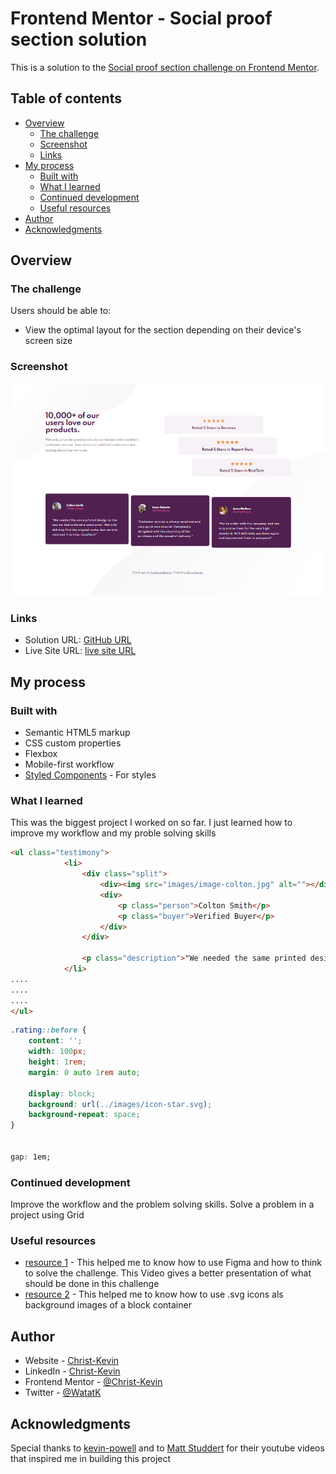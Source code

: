 # Frontend Mentor - Social proof section solution

This is a solution to the [Social proof section challenge on Frontend Mentor](https://www.frontendmentor.io/challenges/social-proof-section-6e0qTv_bA).  

## Table of contents

- [Overview](#overview)
  - [The challenge](#the-challenge)
  - [Screenshot](#screenshot)
  - [Links](#links)
- [My process](#my-process)
  - [Built with](#built-with)
  - [What I learned](#what-i-learned)
  - [Continued development](#continued-development)
  - [Useful resources](#useful-resources)
- [Author](#author)
- [Acknowledgments](#acknowledgments)


## Overview

### The challenge

Users should be able to:

- View the optimal layout for the section depending on their device's screen size

### Screenshot

![](./screenshot.jpg)

### Links

- Solution URL: [GitHub URL](https://github.com/Christ-Kevin/social-proof-section-master.git)
- Live Site URL: [live site URL](https://your-live-site-url.com)

## My process

### Built with

- Semantic HTML5 markup
- CSS custom properties
- Flexbox
- Mobile-first workflow
- [Styled Components](https://styled-components.com/) - For styles

### What I learned

This was the biggest project I worked on so far. I just learned how to improve my workflow and my proble solving skills

```html
<ul class="testimony">
            <li>
                <div class="split">
                    <div><img src="images/image-colton.jpg" alt=""></div>
                    <div>
                        <p class="person">Colton Smith</p>
                        <p class="buyer">Verified Buyer</p>
                    </div>
                </div>

                <p class="description">"We needed the same printed design as the one we had ordered a week prior. Not only did they find the original order, but we also received it in time. Excellent!"</p>
            </li>
....
....
....
</ul>
```
```css
.rating::before {
    content: '';
    width: 100px;
    height: 1rem;
    margin: 0 auto 1rem auto;

    display: block;
    background: url(../images/icon-star.svg);
    background-repeat: space;
}


gap: 1em;
```

### Continued development

Improve the workflow and the problem solving skills. Solve a problem in a project using Grid

### Useful resources

- [resource 1](https://www.youtube.com/watch?v=PY_iIeAKFw0&t=2392s) - This helped me to know how to use Figma and how to think to solve the challenge. This Video gives a better presentation of what should be done in this challenge
- [resource 2](https://www.youtube.com/watch?v=K27WULzr2P8&t=4984s) - This helped me to know how to use .svg icons als background images of a block container

## Author

- Website - [Christ-Kevin](https://github.com/Christ-Kevin/social-proof-section-master.git)
- LinkedIn - [Christ-Kevin](https://www.linkedin.com/in/christ-k%C3%A9vin-touga-watat-32026712a?lipi=urn%3Ali%3Apage%3Ad_flagship3_profile_view_base_contact_details%3BwIwjoW5hQAWiDiOGdsvWrQ%3D%3D)
- Frontend Mentor - [@Christ-Kevin](https://www.frontendmentor.io/profile/Christ-Kevin)
- Twitter - [@WatatK](https://www.twitter.com/WatatK)

## Acknowledgments

Special thanks to [kevin-powell](https://youtube.com/kevinpowell) and to [Matt Studdert](https://www.linkedin.com/in/matthewstuddert) for their youtube videos that inspired me in building this project
